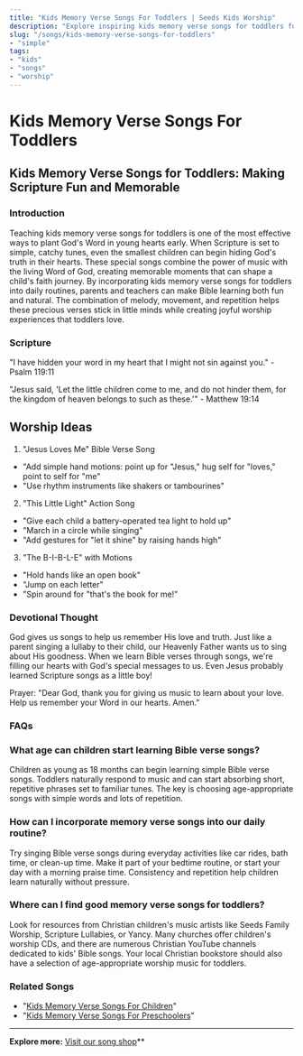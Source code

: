 ```yaml
---
title: "Kids Memory Verse Songs For Toddlers | Seeds Kids Worship"
description: "Explore inspiring kids memory verse songs for toddlers for children's worship and faith development. Biblical music resources for families and ministry."
slug: "/songs/kids-memory-verse-songs-for-toddlers"
- "simple"
tags:
- "kids"
- "songs"
- "worship"
---
```


# Kids Memory Verse Songs For Toddlers

## Kids Memory Verse Songs for Toddlers: Making Scripture Fun and Memorable

### Introduction
Teaching kids memory verse songs for toddlers is one of the most effective ways to plant God's Word in young hearts early. When Scripture is set to simple, catchy tunes, even the smallest children can begin hiding God's truth in their hearts. These special songs combine the power of music with the living Word of God, creating memorable moments that can shape a child's faith journey. By incorporating kids memory verse songs for toddlers into daily routines, parents and teachers can make Bible learning both fun and natural. The combination of melody, movement, and repetition helps these precious verses stick in little minds while creating joyful worship experiences that toddlers love.

### Scripture
"I have hidden your word in my heart that I might not sin against you." - Psalm 119:11

"Jesus said, 'Let the little children come to me, and do not hinder them, for the kingdom of heaven belongs to such as these.'" - Matthew 19:14

## Worship Ideas
1. "Jesus Loves Me" Bible Verse Song
- "Add simple hand motions: point up for "Jesus," hug self for "loves," point to self for "me"
- "Use rhythm instruments like shakers or tambourines"

2. "This Little Light" Action Song
- "Give each child a battery-operated tea light to hold up"
- "March in a circle while singing"
- "Add gestures for "let it shine" by raising hands high"

3. "The B-I-B-L-E" with Motions
- "Hold hands like an open book"
- "Jump on each letter"
- "Spin around for "that's the book for me!"

### Devotional Thought
God gives us songs to help us remember His love and truth. Just like a parent singing a lullaby to their child, our Heavenly Father wants us to sing about His goodness. When we learn Bible verses through songs, we're filling our hearts with God's special messages to us. Even Jesus probably learned Scripture songs as a little boy!

Prayer: "Dear God, thank you for giving us music to learn about your love. Help us remember your Word in our hearts. Amen."

### FAQs

### What age can children start learning Bible verse songs?
Children as young as 18 months can begin learning simple Bible verse songs. Toddlers naturally respond to music and can start absorbing short, repetitive phrases set to familiar tunes. The key is choosing age-appropriate songs with simple words and lots of repetition.

### How can I incorporate memory verse songs into our daily routine?
Try singing Bible verse songs during everyday activities like car rides, bath time, or clean-up time. Make it part of your bedtime routine, or start your day with a morning praise time. Consistency and repetition help children learn naturally without pressure.

### Where can I find good memory verse songs for toddlers?
Look for resources from Christian children's music artists like Seeds Family Worship, Scripture Lullabies, or Yancy. Many churches offer children's worship CDs, and there are numerous Christian YouTube channels dedicated to kids' Bible songs. Your local Christian bookstore should also have a selection of age-appropriate worship music for toddlers.

### Related Songs

- "[Kids Memory Verse Songs For Children](/songs/kids-memory-verse-songs-for-children/)"
- "[Kids Memory Verse Songs For Preschoolers](/songs/kids-memory-verse-songs-for-preschoolers/)"

---

**Explore more:** [Visit our song shop](https://seedskidsworship.com/shop)**

<!-- Schema Markup -->
<script type="application/ld+json">
{
  "@context": "https://schema.org",
  "@type": "MusicRecording",
  "name": "Kids Memory Verse Songs For Toddlers",
  "byArtist": {
    "@type": "MusicGroup",
    "name": "Seeds Kids Worship"
  },
  "isFamilyFriendly": true,
  "url": "https://seedskidsworship.com/songs/kids-memory-verse-songs-for-toddlers/"
}
</script>